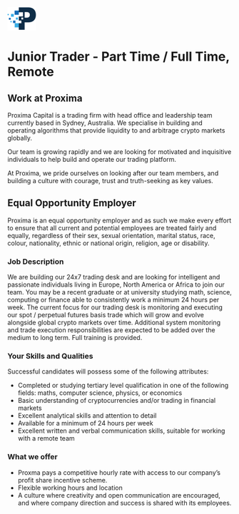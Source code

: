 ![Proxima Capital](images/Proxima.png "Proxima Capital")

# Junior Trader - Part Time / Full Time, Remote

## Work at Proxima

Proxima Capital is a trading firm with head office and leadership team currently based in Sydney, Australia. We specialise in building and operating algorithms that provide liquidity to and arbitrage crypto markets globally.

Our team is growing rapidly and we are looking for motivated and inquisitive individuals to help build and operate our trading platform.

At Proxima, we pride ourselves on looking after our team members, and building a culture with courage, trust and truth-seeking as key values.


## Equal Opportunity Employer

Proxima is an equal opportunity employer and as such we make every effort to ensure that all current and potential employees are treated fairly and equally, regardless of their sex, sexual orientation, marital status, race, colour, nationality, ethnic or national origin, religion, age or disability.

### Job Description

We are building our 24x7 trading desk and are looking for intelligent and passionate individuals living in Europe, North America or Africa to join our team.  You may be a recent graduate or at university studying math, science, computing or finance able to consistently work a minimum 24 hours per week.  The current focus for our trading desk is monitoring and executing our spot / perpetual futures basis trade which will grow and evolve alongside global crypto markets over time.  Additional system monitoring and trade execution responsibilities are expected to be added over the medium to long term.  Full training is provided.  


### Your Skills and Qualities

Successful candidates will possess some of the following attributes: 

*   Completed or studying tertiary level qualification in one of the following fields: maths, computer science, physics, or economics
*   Basic understanding of cryptocurrencies and/or trading in financial markets
*   Excellent analytical skills and attention to detail
*   Available for a minimum of 24 hours per week
*   Excellent written and verbal communication skills, suitable for working with a remote team


### What we offer

*   Proxma pays a competitive hourly rate with access to our company’s profit share incentive scheme.
*   Flexible working hours and location
*   A culture where creativity and open communication are encouraged, and where company direction and success is shared with its employees.
